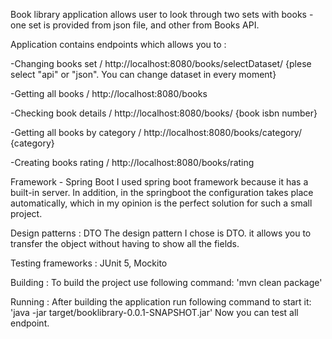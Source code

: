 Book library application allows user to look through two sets with books - one set is provided 
from json file, and other from Books API. 

Application contains endpoints which allows you to :

-Changing books set / http://localhost:8080/books/selectDataset/  {plese select "api" or "json". You can change dataset in every moment}

-Getting all books /  http://localhost:8080/books

-Checking book details /  http://localhost:8080/books/  {book isbn number}

-Getting all books by category /  http://localhost:8080/books/category/  {category}

-Creating books rating / http://localhost:8080/books/rating

Framework - Spring Boot
 I used spring boot framework because it has a built-in server. 
 In addition, in the springboot the configuration takes place 
 automatically, which in my opinion is the perfect solution for such a small project.


Design patterns : DTO 
 The design pattern I chose is DTO. it allows you to transfer the object without having to show all the fields.


Testing frameworks : JUnit 5, Mockito


Building :
 To build the project use following command: 'mvn clean package'
 
Running :
 After building the application run following command to start it: 'java -jar target/booklibrary-0.0.1-SNAPSHOT.jar'
 Now you can test all endpoint.

